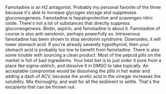 Famotadine is an H2 antagonist. Probably my personal favorite of the three because it's able to increase glycogen storage and suppresses gluconeogenesis. Famotadine is hepatoprotective and scavenges nitric oxide. There's not a lot of substances that directly suppress gluconeogenesis. Biotin, aspirin, and famotadine is about it. Famotadine of course is also anti-serotonin, perhaps powerfully so. Intravenous famotadine has been shown to stop serotonin syndrome. Downsides, it will lower stomach acid. If you're already severely hypothyroid, then your stomach acid is probably too low to benefit from famotadine. There is also some trouble with sourcing a clean product. Most of the pepcid pills on the market is full of bad ingredients. Your best bet is to just order it pure from a place like sigma-aldrich, and dissolve it in DMSO to take topically. An acceptable compromise would be dissolving the pills in hot water and adding a dash of ACV, because the acetic acid in the vinegar increases the solubility. Mix thoroughly, and wait for all the sediment to settle. That's the excipients that can be thrown out.